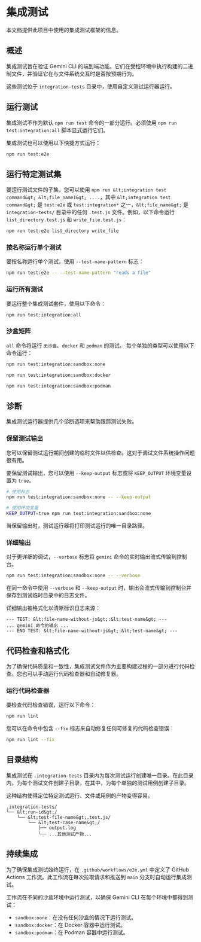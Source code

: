 # 集成测试

本文档提供此项目中使用的集成测试框架的信息。

## 概述

集成测试旨在验证 Gemini CLI 的端到端功能。它们在受控环境中执行构建的二进制文件，并验证它在与文件系统交互时是否按预期行为。

这些测试位于 `integration-tests` 目录中，使用自定义测试运行器运行。

## 运行测试

集成测试不作为默认 `npm run test` 命令的一部分运行。必须使用 `npm run test:integration:all` 脚本显式运行它们。

集成测试也可以使用以下快捷方式运行：

```bash
npm run test:e2e
```

## 运行特定测试集

要运行测试文件的子集，您可以使用 `npm run &lt;integration test command&gt; &lt;file_name1&gt; ....`，其中 `&lt;integration test command&gt;` 是 `test:e2e` 或 `test:integration*` 之一，`&lt;file_name&gt;` 是 `integration-tests/` 目录中的任何 `.test.js` 文件。例如，以下命令运行 `list_directory.test.js` 和 `write_file.test.js`：

```bash
npm run test:e2e list_directory write_file
```

### 按名称运行单个测试

要按名称运行单个测试，使用 `--test-name-pattern` 标志：

```bash
npm run test:e2e -- --test-name-pattern "reads a file"
```

### 运行所有测试

要运行整个集成测试套件，使用以下命令：

```bash
npm run test:integration:all
```

### 沙盒矩阵

`all` 命令将运行 `无沙盒`、`docker` 和 `podman` 的测试。
每个单独的类型可以使用以下命令运行：

```bash
npm run test:integration:sandbox:none
```

```bash
npm run test:integration:sandbox:docker
```

```bash
npm run test:integration:sandbox:podman
```

## 诊断

集成测试运行器提供几个诊断选项来帮助跟踪测试失败。

### 保留测试输出

您可以保留测试运行期间创建的临时文件以供检查。这对于调试文件系统操作问题很有用。

要保留测试输出，您可以使用 `--keep-output` 标志或将 `KEEP_OUTPUT` 环境变量设置为 `true`。

```bash
# 使用标志
npm run test:integration:sandbox:none -- --keep-output

# 使用环境变量
KEEP_OUTPUT=true npm run test:integration:sandbox:none
```

当保留输出时，测试运行器将打印测试运行的唯一目录路径。

### 详细输出

对于更详细的调试，`--verbose` 标志将 `gemini` 命令的实时输出流式传输到控制台。

```bash
npm run test:integration:sandbox:none -- --verbose
```

在同一命令中使用 `--verbose` 和 `--keep-output` 时，输出会流式传输到控制台并保存到测试临时目录中的日志文件。

详细输出被格式化以清晰标识日志来源：

```
--- TEST: &lt;file-name-without-js&gt;:&lt;test-name&gt; ---
... gemini 命令的输出 ...
--- END TEST: &lt;file-name-without-js&gt;:&lt;test-name&gt; ---
```

## 代码检查和格式化

为了确保代码质量和一致性，集成测试文件作为主要构建过程的一部分进行代码检查。您也可以手动运行代码检查器和自动修复器。

### 运行代码检查器

要检查代码检查错误，运行以下命令：

```bash
npm run lint
```

您可以在命令中包含 `--fix` 标志来自动修复任何可修复的代码检查错误：

```bash
npm run lint --fix
```

## 目录结构

集成测试在 `.integration-tests` 目录内为每次测试运行创建唯一目录。在此目录内，为每个测试文件创建子目录，在其中，为每个单独的测试用例创建子目录。

这种结构使得定位特定测试运行、文件或用例的产物变得容易。

```
.integration-tests/
└── &lt;run-id&gt;/
    └── &lt;test-file-name&gt;.test.js/
        └── &lt;test-case-name&gt;/
            ├── output.log
            └── ...其他测试产物...
```

## 持续集成

为了确保集成测试始终运行，在 `.github/workflows/e2e.yml` 中定义了 GitHub Actions 工作流。此工作流在每次拉取请求和推送到 `main` 分支时自动运行集成测试。

工作流在不同的沙盒环境中运行测试，以确保 Gemini CLI 在每个环境中都得到测试：

- `sandbox:none`：在没有任何沙盒的情况下运行测试。
- `sandbox:docker`：在 Docker 容器中运行测试。
- `sandbox:podman`：在 Podman 容器中运行测试。